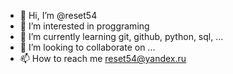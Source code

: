 - 👋 Hi, I’m @reset54
- 👀 I’m interested in proggraming
- 🌱 I’m currently learning git, github, python, sql, ...
- 💞️ I’m looking to collaborate on ...
- 📫 How to reach me reset54@yandex.ru

